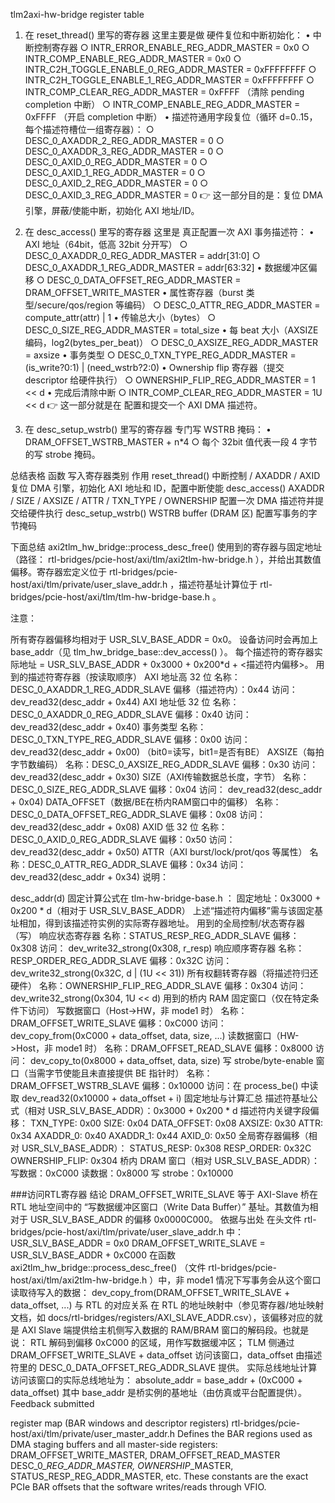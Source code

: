 tlm2axi-hw-bridge register table

1. 在 reset_thread() 里写的寄存器
这里主要是做 硬件复位和中断初始化：
    • 中断控制寄存器
        ○ INTR_ERROR_ENABLE_REG_ADDR_MASTER = 0x0
        ○ INTR_COMP_ENABLE_REG_ADDR_MASTER = 0x0
        ○ INTR_C2H_TOGGLE_ENABLE_0_REG_ADDR_MASTER = 0xFFFFFFFF
        ○ INTR_C2H_TOGGLE_ENABLE_1_REG_ADDR_MASTER = 0xFFFFFFFF
        ○ INTR_COMP_CLEAR_REG_ADDR_MASTER = 0xFFFF （清除 pending completion 中断）
        ○ INTR_COMP_ENABLE_REG_ADDR_MASTER = 0xFFFF （开启 completion 中断）
    • 描述符通用字段复位（循环 d=0..15，每个描述符槽位一组寄存器）：
        ○ DESC_0_AXADDR_2_REG_ADDR_MASTER = 0
        ○ DESC_0_AXADDR_3_REG_ADDR_MASTER = 0
        ○ DESC_0_AXID_0_REG_ADDR_MASTER = 0
        ○ DESC_0_AXID_1_REG_ADDR_MASTER = 0
        ○ DESC_0_AXID_2_REG_ADDR_MASTER = 0
        ○ DESC_0_AXID_3_REG_ADDR_MASTER = 0
👉 这一部分目的是：复位 DMA 引擎，屏蔽/使能中断，初始化 AXI 地址/ID。

2. 在 desc_access() 里写的寄存器
这里是 真正配置一次 AXI 事务描述符：
    • AXI 地址（64bit，低高 32bit 分开写）
        ○ DESC_0_AXADDR_0_REG_ADDR_MASTER = addr[31:0]
        ○ DESC_0_AXADDR_1_REG_ADDR_MASTER = addr[63:32]
    • 数据缓冲区偏移
        ○ DESC_0_DATA_OFFSET_REG_ADDR_MASTER = DRAM_OFFSET_WRITE_MASTER
    • 属性寄存器（burst 类型/secure/qos/region 等编码）
        ○ DESC_0_ATTR_REG_ADDR_MASTER = compute_attr(attr) | 1
    • 传输总大小（bytes）
        ○ DESC_0_SIZE_REG_ADDR_MASTER = total_size
    • 每 beat 大小（AXSIZE 编码，log2(bytes_per_beat)）
        ○ DESC_0_AXSIZE_REG_ADDR_MASTER = axsize
    • 事务类型
        ○ DESC_0_TXN_TYPE_REG_ADDR_MASTER = (is_write?0:1) | (need_wstrb?2:0)
    • Ownership flip 寄存器（提交 descriptor 给硬件执行）
        ○ OWNERSHIP_FLIP_REG_ADDR_MASTER = 1 << d
    • 完成后清除中断
        ○ INTR_COMP_CLEAR_REG_ADDR_MASTER = 1U << d
👉 这一部分就是在 配置和提交一个 AXI DMA 描述符。

3. 在 desc_setup_wstrb() 里写的寄存器
专门写 WSTRB 掩码：
    • DRAM_OFFSET_WSTRB_MASTER + n*4
        ○ 每个 32bit 值代表一段 4 字节的写 strobe 掩码。

总结表格
函数	写入寄存器类别	作用
reset_thread()	中断控制 / AXADDR / AXID	复位 DMA 引擎，初始化 AXI 地址和 ID，配置中断使能
desc_access()	AXADDR / SIZE / AXSIZE / ATTR / TXN_TYPE / OWNERSHIP	配置一次 DMA 描述符并提交给硬件执行
desc_setup_wstrb()	WSTRB buffer (DRAM 区)	配置写事务的字节掩码



下面总结 
axi2tlm_hw_bridge::process_desc_free()
 使用到的寄存器与固定地址（路径：
rtl-bridges/pcie-host/axi/tlm/axi2tlm-hw-bridge.h
），并给出其数值偏移。寄存器宏定义位于 
rtl-bridges/pcie-host/axi/tlm/private/user_slave_addr.h
，描述符基址计算位于 
rtl-bridges/pcie-host/axi/tlm/tlm-hw-bridge-base.h
。

注意：

所有寄存器偏移均相对于 USR_SLV_BASE_ADDR = 0x0。
设备访问时会再加上 base_addr（见 
tlm_hw_bridge_base::dev_access()
）。
每个描述符的寄存器实际地址 = USR_SLV_BASE_ADDR + 0x3000 + 0x200*d + <描述符内偏移>。
用到的描述符寄存器（按读取顺序）
AXI 地址高 32 位
名称：DESC_0_AXADDR_1_REG_ADDR_SLAVE
偏移（描述符内）：0x44
访问：
dev_read32(desc_addr + 0x44)
AXI 地址低 32 位
名称：DESC_0_AXADDR_0_REG_ADDR_SLAVE
偏移：0x40
访问：
dev_read32(desc_addr + 0x40)
事务类型
名称：DESC_0_TXN_TYPE_REG_ADDR_SLAVE
偏移：0x00
访问：
dev_read32(desc_addr + 0x00)
（bit0=读写，bit1=是否有BE）
AXSIZE（每拍字节数编码）
名称：DESC_0_AXSIZE_REG_ADDR_SLAVE
偏移：0x30
访问：
dev_read32(desc_addr + 0x30)
SIZE（AXI传输数据总长度，字节）
名称：DESC_0_SIZE_REG_ADDR_SLAVE
偏移：0x04
访问：
dev_read32(desc_addr + 0x04)
DATA_OFFSET（数据/BE在桥内RAM窗口中的偏移）
名称：DESC_0_DATA_OFFSET_REG_ADDR_SLAVE
偏移：0x08
访问：
dev_read32(desc_addr + 0x08)
AXID 低 32 位
名称：DESC_0_AXID_0_REG_ADDR_SLAVE
偏移：0x50
访问：
dev_read32(desc_addr + 0x50)
ATTR（AXI burst/lock/prot/qos 等属性）
名称：DESC_0_ATTR_REG_ADDR_SLAVE
偏移：0x34
访问：
dev_read32(desc_addr + 0x34)
说明：

desc_addr(d)
 固定计算公式在 
tlm-hw-bridge-base.h
：
固定地址：0x3000 + 0x200 * d（相对于 USR_SLV_BASE_ADDR）
上述“描述符内偏移”需与该固定基址相加，得到该描述符实例的实际寄存器地址。
用到的全局控制/状态寄存器（写）
响应状态寄存器
名称：STATUS_RESP_REG_ADDR_SLAVE
偏移：0x308
访问：
dev_write32_strong(0x308, r_resp)
响应顺序寄存器
名称：RESP_ORDER_REG_ADDR_SLAVE
偏移：0x32C
访问：
dev_write32_strong(0x32C, d | (1U << 31))
所有权翻转寄存器（将描述符归还硬件）
名称：OWNERSHIP_FLIP_REG_ADDR_SLAVE
偏移：0x304
访问：
dev_write32_strong(0x304, 1U << d)
用到的桥内 RAM 固定窗口（仅在特定条件下访问）
写数据窗口（Host->HW，非 mode1 时）
名称：DRAM_OFFSET_WRITE_SLAVE
偏移：0xC000
访问：
dev_copy_from(0xC000 + data_offset, data, size, ...)
读数据窗口（HW->Host，非 mode1 时）
名称：DRAM_OFFSET_READ_SLAVE
偏移：0x8000
访问：
dev_copy_to(0x8000 + data_offset, data, size)
写 strobe/byte-enable 窗口（当需字节使能且未直接提供 BE 指针时）
名称：DRAM_OFFSET_WSTRB_SLAVE
偏移：0x10000
访问：在 
process_be()
 中读取 
dev_read32(0x10000 + data_offset + i)
固定地址与计算汇总
描述符基址公式（相对 USR_SLV_BASE_ADDR）：0x3000 + 0x200 * d
描述符内关键字段偏移：
TXN_TYPE: 0x00
SIZE: 0x04
DATA_OFFSET: 0x08
AXSIZE: 0x30
ATTR: 0x34
AXADDR_0: 0x40
AXADDR_1: 0x44
AXID_0: 0x50
全局寄存器偏移（相对 USR_SLV_BASE_ADDR）：
STATUS_RESP: 0x308
RESP_ORDER: 0x32C
OWNERSHIP_FLIP: 0x304
桥内 DRAM 窗口（相对 USR_SLV_BASE_ADDR）：
写数据：0xC000
读数据：0x8000
写 strobe：0x10000



###访问RTL寄存器
结论
DRAM_OFFSET_WRITE_SLAVE 等于 AXI-Slave 桥在 RTL 地址空间中的 “写数据缓冲区窗口（Write Data Buffer）” 基址。其数值为相对于 USR_SLV_BASE_ADDR 的偏移 0x0000C000。
依据与出处
在头文件 
rtl-bridges/pcie-host/axi/tlm/private/user_slave_addr.h
 中：
USR_SLV_BASE_ADDR = 0x0
DRAM_OFFSET_WRITE_SLAVE = USR_SLV_BASE_ADDR + 0xC000
在函数 
axi2tlm_hw_bridge::process_desc_free()
（文件 
rtl-bridges/pcie-host/axi/tlm/axi2tlm-hw-bridge.h
）中，非 mode1 情况下写事务会从这个窗口读取待写入的数据：
dev_copy_from(DRAM_OFFSET_WRITE_SLAVE + data_offset, ...)
与 RTL 的对应关系
在 RTL 的地址映射中（参见寄存器/地址映射文档，如 docs/rtl-bridges/registers/AXI_SLAVE_ADDR.csv），该偏移对应的就是 AXI Slave 端提供给主机侧写入数据的 RAM/BRAM 窗口的解码段。也就是说：
RTL 解码到偏移 0xC000 的区域，用作写数据缓冲区；
TLM 侧通过 DRAM_OFFSET_WRITE_SLAVE + data_offset 访问该窗口，data_offset 由描述符里的 DESC_0_DATA_OFFSET_REG_ADDR_SLAVE 提供。
实际总线地址计算
访问该窗口的实际总线地址为：
absolute_addr = base_addr + (0xC000 + data_offset)
其中 base_addr 是桥实例的基地址（由仿真或平台配置提供）。
Feedback submitted

register map (BAR windows and descriptor registers)
rtl-bridges/pcie-host/axi/tlm/private/user_master_addr.h
Defines the BAR regions used as DMA staging buffers and all master-side registers:
DRAM_OFFSET_WRITE_MASTER, DRAM_OFFSET_READ_MASTER
DESC_0_*_REG_ADDR_MASTER, OWNERSHIP_*_MASTER, STATUS_RESP_REG_ADDR_MASTER, etc.
These constants are the exact PCIe BAR offsets that the software writes/reads through VFIO.